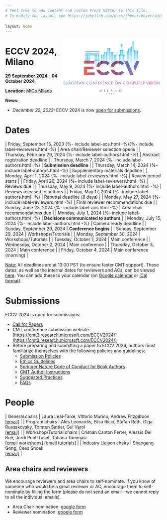 ```yaml
---
# Feel free to add content and custom Front Matter to this file.
# To modify the layout, see https://jekyllrb.com/docs/themes/#overriding-theme-defaults

layout: home
---
```


<img src="images/logo-light.png" width="320" align="right">

# ECCV 2024, Milano

**29 September 2024 - 04 October 2024**

**Location:** [MiCo Milano](https://www.micomilano.it) 

<div><p/></div>

**News:**
* *December 22, 2023:* ECCV 2024 is now [open for submissions](#submissions).

# Dates

| Friday, September 15, 2023 {%- include label-acs.html -%}{%- include label-reviewers.html -%} | Area chair/Reviewer selection opens |
| Thursday, February 29, 2024 {%- include label-authors.html -%} |	Abstract registration deadline |
| Thursday, March 7, 2024 {%- include label-authors.html -%} |	**Submission deadline** |
| Thursday, March 14, 2024 {%- include label-authors.html -%} | Supplementary materials deadline |
| Monday, April 1, 2024 {%- include label-reviewers.html -%} | Review period starts |
| Friday, April 26, 2024 {%- include label-reviewers.html -%} | Reviews due |
| Thursday, May 9, 2024	{%- include label-authors.html -%} | Reviews released to authors |
| Friday, May 17, 2024 {%- include label-authors.html -%} | Rebuttal deadline (8 days) |
| Monday, May 27, 2024 {%- include label-reviewers.html -%} | Final reviewer recommendations due |
| Sunday, June 23, 2024 {%- include label-acs.html -%} | Area chair recommendations due |
| Monday, July 1, 2024 {%- include label-authors.html -%} | **Decisions communicated to authors** |
| Monday, July 15, 2024 {%- include label-authors.html -%} | Camera ready deadline |
| Sunday, September 29, 2024	| **Conference begins** |
| Sunday, September 29, 2024	| Workshops/Tutorials |
| Monday, September 30, 2024	| Workshops/Tutorials |
| Tuesday, October 1, 2024	| Main conference |
| Wednesday, October 2, 2024	| Main conference |
| Thursday, October 3, 2024	| Main conference |
| Friday, October 4, 2024	| Main conference (morning) |

<u>Note:</u> All deadlines are at 13:00 PST (to ensure faster CMT support). These dates, as well as the internal dates for reviewers and ACs, can be viewed <a href="https://tinyurl.com/eccv2024calendarview">here</a>. You can add these to your calendar (on <a href="https://tinyurl.com/eccv2024calendar">Google calendar</a> or <a href="https://calendar.google.com/calendar/ical/afa2ed37f3e8d2f2bd4002b5a03aa5845b14398205f7a593e05f9c8e0e8d59a5%40group.calendar.google.com/public/basic.ics">iCal format</a>).

# Submissions

ECCV 2024 is open for submissions:
* [Call for Papers](cfp.md)
* CMT conference submission website: [https://cmt3.research.microsoft.com/ECCV2024/](https://cmt3.research.microsoft.com/ECCV2024/)
* Before preparing and submitting a paper to ECCV 2024, authors must familiarize themselves with the following policies and guidelines:
  * [Submission Policies](submission_policies.md)
  * [Ethics Guidelines](ethics_guidelines.md)
  * [Springer Nature Code of Conduct for Book Authors](https://www.springernature.com/gp/authors/book-authors-code-of-conduct)
  * [CMT Author Instructions](cmt_instructions.md)
  * [Suggested Practices](author_practices.md)
  * [FAQs](faqs.md)

# People

| General chairs | Laura Leal-Taixe, Vittorio Murino, Andrew Fitzgibbon <br> [[email]](mailto:eccv2024-generalchairs@ecva.net) |
| Program chairs | Ales Leonardis, Elisa Ricci, Stefan Roth, Olga Russakovsky, Torsten Sattler, Gul Varol <br> [[email]](mailto:eccv2024-programchairs@ecva.net) |
| Workshop/Tutorial chairs | Cristian Canton Ferrer, Alessio Del Bue, Jordi Pont-Tuset, Tatiana Tommasi <br> [[email workshops]](mailto:eccv24-workshops@googlegroups.com) [[email tutorials]](mailto:eccv24-tutorials@googlegroups.com) |
| Industry Liaison chairs | Shaogang Gong, Cees Snoek <br> [[email]](mailto:eccv2024-industrychairs@ecva.net)  |


## Area chairs and reviewers

We encourage reviewers and area chairs to self-nominate.  If you know of someone who would be a great reviewer or AC, encourage them to self-nominate by filling the form (please do not send an email - we cannot reply to all the individual emails).

  - Area Chair nomination: [google form](https://forms.gle/VkgbRU573wVLtgLq5)
  - Reviewer nomination: [google form](https://forms.gle/cuY6oiBv8JTjvRQ59)
